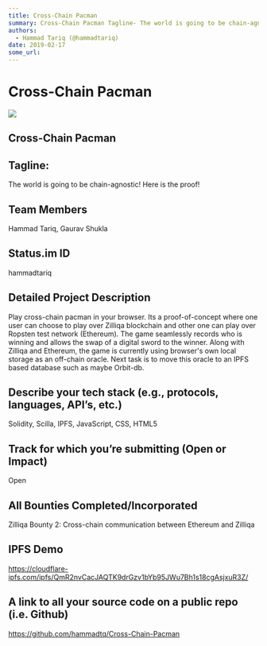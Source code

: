 ```yaml
---
title: Cross-Chain Pacman
summary: Cross-Chain Pacman Tagline- The world is going to be chain-agnostic! Here is the proof! Team Members Hammad Tariq, Gaurav Shukla Status.im ID hammadtariq Detailed Project Description Play cross-chain pacman in your browser. Its a proof-of-concept where one user can choose to play over Zilliqa blockchain and other one can play over Ropsten test network (Ethereum). The game seamlessly records who is winning and allows the swap of a digital sword to the winner. Along with Zilliqa and Ethereum, the
authors:
  - Hammad Tariq (@hammadtariq)
date: 2019-02-17
some_url: 
---
```


# Cross-Chain Pacman


![](https://api.kauri.io:443/ipfs/QmYSMq6c4qRizttAju8syD6UAhtq6A1iUgi2Nxex3DBZFZ)
## Cross-Chain Pacman


## Tagline: 
The world is going to be chain-agnostic! Here is the proof!


## Team Members
Hammad Tariq, Gaurav Shukla


## Status.im ID
hammadtariq


## Detailed Project Description
Play cross-chain pacman in your browser. Its a proof-of-concept where one user can choose to play over Zilliqa blockchain and other one can play over Ropsten test network (Ethereum). The game seamlessly records who is winning and allows the swap of a digital sword to the winner. Along with Zilliqa and Ethereum, the game is currently using browser's own local storage as an off-chain oracle. Next task is to move this oracle to an IPFS based database such as maybe Orbit-db.


## Describe your tech stack (e.g., protocols, languages, API’s, etc.)
Solidity, Scilla, IPFS, JavaScript, CSS, HTML5


## Track for which you’re submitting (Open or Impact)
Open

## All Bounties Completed/Incorporated
Zilliqa Bounty 2: Cross-chain communication between Ethereum and Zilliqa

## IPFS Demo
https://cloudflare-ipfs.com/ipfs/QmR2nvCacJAQTK9drGzv1bYb95JWu7Bh1s18cgAsjxuR3Z/

## A link to all your source code on a public repo (i.e. Github)
https://github.com/hammadtq/Cross-Chain-Pacman



